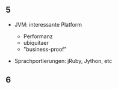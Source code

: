 5
-

* JVM: interessante Platform
  * Performanz
  * ubiquitaer
  * "business-proof"

* Sprachportierungen: jRuby, Jython, etc

6
-
